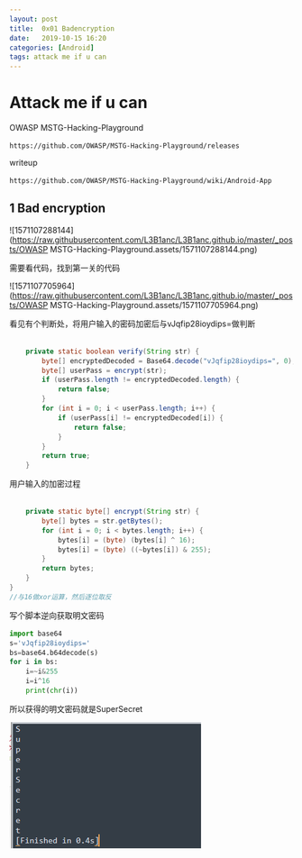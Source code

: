 ```yaml
---
layout: post
title:  0x01 Badencryption
date:   2019-10-15 16:20
categories: [Android]
tags: attack me if u can
---
```

<!-- more -->
# Attack me if u can

OWASP MSTG-Hacking-Playground

``` https://github.com/OWASP/MSTG-Hacking-Playground/releases ```

writeup

``` https://github.com/OWASP/MSTG-Hacking-Playground/wiki/Android-App ```

## 1 Bad encryption

![1571107288144](https://raw.githubusercontent.com/L3B1anc/L3B1anc.github.io/master/_posts/OWASP MSTG-Hacking-Playground.assets/1571107288144.png) 

需要看代码，找到第一关的代码

![1571107705964](https://raw.githubusercontent.com/L3B1anc/L3B1anc.github.io/master/_posts/OWASP MSTG-Hacking-Playground.assets/1571107705964.png) 

看见有个判断处，将用户输入的密码加密后与vJqfip28ioydips=做判断

```    java

    private static boolean verify(String str) {
        byte[] encryptedDecoded = Base64.decode("vJqfip28ioydips=", 0);
        byte[] userPass = encrypt(str);
        if (userPass.length != encryptedDecoded.length) {
            return false;
        }
        for (int i = 0; i < userPass.length; i++) {
            if (userPass[i] != encryptedDecoded[i]) {
                return false;
            }
        }
        return true;
    }

```

用户输入的加密过程

```    java

    private static byte[] encrypt(String str) {
        byte[] bytes = str.getBytes();
        for (int i = 0; i < bytes.length; i++) {
            bytes[i] = (byte) (bytes[i] ^ 16);
            bytes[i] = (byte) ((~bytes[i]) & 255);
        }
        return bytes;
    }
}
//与16做xor运算，然后逐位取反
```

  写个脚本逆向获取明文密码

```python
import base64
s='vJqfip28ioydips='
bs=base64.b64decode(s)
for i in bs:
	i=~i&255
	i=i^16
	print(chr(i))
```

所以获得的明文密码就是SuperSecret

![1571126911410](https://github.com/L3B1anc/L3B1anc.github.io/blob/master/_posts/OWASP%20MSTG-Hacking-Playground.assets/1571126911410.png?raw=true)
